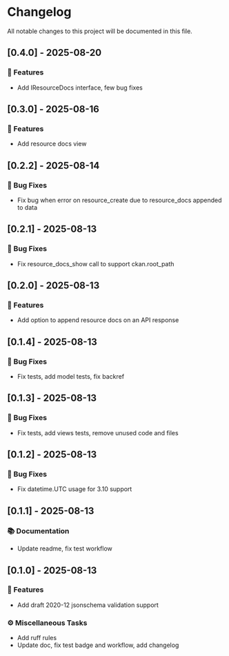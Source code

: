 # Changelog

All notable changes to this project will be documented in this file.

## [0.4.0] - 2025-08-20

### 🚀 Features

- Add IResourceDocs interface, few bug fixes

## [0.3.0] - 2025-08-16

### 🚀 Features

- Add resource docs view

## [0.2.2] - 2025-08-14

### 🐛 Bug Fixes

- Fix bug when error on resource_create due to resource_docs appended to data

## [0.2.1] - 2025-08-13

### 🐛 Bug Fixes

- Fix resource_docs_show call to support ckan.root_path

## [0.2.0] - 2025-08-13

### 🚀 Features

- Add option to append resource docs on an API response

## [0.1.4] - 2025-08-13

### 🐛 Bug Fixes

- Fix tests, add model tests, fix backref

## [0.1.3] - 2025-08-13

### 🐛 Bug Fixes

- Fix tests, add views tests, remove unused code and files

## [0.1.2] - 2025-08-13

### 🐛 Bug Fixes

- Fix datetime.UTC usage for 3.10 support

## [0.1.1] - 2025-08-13

### 📚 Documentation

- Update readme, fix test workflow

## [0.1.0] - 2025-08-13

### 🚀 Features

- Add draft 2020-12 jsonschema validation support

### ⚙️ Miscellaneous Tasks

- Add ruff rules
- Update doc, fix test badge and workflow, add changelog

<!-- generated by git-cliff -->
